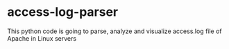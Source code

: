 # access-log-parser
This python code is going to parse, analyze and visualize access.log file of Apache in Linux servers
